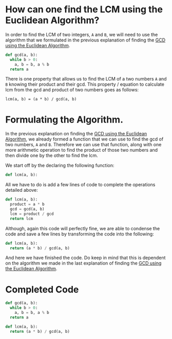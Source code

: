 # How can one find the LCM using the Euclidean Algorithm?
In order to find the LCM of two integers, <code>A</code> and <code>B</code>, we will need to use the algorithm that we formulated in the previous explanation of finding the [GCD using the Euclidean Algorithm](GCD_Explanation.md). 
```python
def gcd(a, b):
  while b > 0:
    a, b = b, a % b
  return a
```

There is one property that allows us to find the LCM of a two numbers <code>A</code> and <code>B</code> knowing their product and their gcd. This property / equation to calculate lcm from the gcd and product of two numbers goes as follows:

```
lcm(a, b) = (a * b) / gcd(a, b)
```
# Formulating the Algorithm.
In the previous explanation on finding the [GCD using the Euclidean Algorithm](GCD_Explanation.md), we already formed a function that we can use to find the gcd of two numbers, <code>A</code> and <code>B</code>. Therefore we can use that function, along with one more arithmetic operation to find the product of those two numbers and then divide one by the other to find the lcm.

We start off by the declaring the following function:
```python
def lcm(a, b):
```
All we have to do is add a few lines of code to complete the operations detailed above:
```python
def lcm(a, b):
  product = a * b
  gcd = gcd(a, b)
  lcm = product / gcd
  return lcm
```

Although, again this code will perfectly fine, we are able to condense the code and save a few lines by transforming the code into the following:
```python
def lcm(a, b):
  return (a * b) / gcd(a, b)
```
And here we have finished the code. Do keep in mind that this is dependent on the algorithm we made in the last explanation of finding the [GCD using the Euclidean Algorithm](GCD_Explanation.md).

# Completed Code
```python
def gcd(a, b):
  while b > 0:
    a, b = b, a % b
  return a

def lcm(a, b):
  return (a * b) / gcd(a, b)
```

